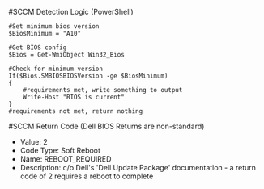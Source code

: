 #SCCM Detection Logic (PowerShell)
```
#Set minimum bios version
$BiosMinimum = "A10"

#Get BIOS config
$Bios = Get-WmiObject Win32_Bios

#Check for minimum version
If($Bios.SMBIOSBIOSVersion -ge $BiosMinimum)
{
    #requirements met, write something to output
    Write-Host "BIOS is current"
}
#requirements not met, return nothing
```

#SCCM Return Code (Dell BIOS Returns are non-standard)

 - Value: 2 
 - Code Type: Soft Reboot 
 - Name: REBOOT_REQUIRED 
 - Description: c/o Dell's 'Dell Update Package' documentation - a return code of 2    requires a reboot to complete
